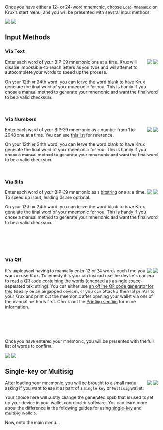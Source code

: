 Once you have either a 12- or 24-word mnemonic, choose `Load Mnemonic` on Krux's start menu, and you will be presented with several input methods:

<img src="../../img/maixpy_m5stickv/load-mnemonic-options-125.png">
<img src="../../img/maixpy_amigo_tft/load-mnemonic-options-150.png">

## Input Methods
### Via Text
<img src="../../img/maixpy_m5stickv/load-mnemonic-via-text-word-1-125.png" align="right">
<img src="../../img/maixpy_amigo_tft/load-mnemonic-via-text-word-1-150.png" align="right">

Enter each word of your BIP-39 mnemonic one at a time. Krux will disable impossible-to-reach letters as you type and will attempt to autocomplete your words to speed up the process.

On your 12th or 24th word, you can leave the word blank to have Krux generate the final word of your mnemonic for you. This is handy if you chose a manual method to generate your mnemonic and want the final word to be a valid checksum.

<br>

### Via Numbers
<img src="../../img/maixpy_m5stickv/load-mnemonic-via-numbers-word-1-125.png" align="right">
<img src="../../img/maixpy_amigo_tft/load-mnemonic-via-numbers-word-1-150.png" align="right">

Enter each word of your BIP-39 mnemonic as a number from 1 to 2048 one at a time. You can use [this list](https://github.com/bitcoin/bips/blob/master/bip-0039/english.txt) for reference.

On your 12th or 24th word, you can leave the word blank to have Krux generate the final word of your mnemonic for you. This is handy if you chose a manual method to generate your mnemonic and want the final word to be a valid checksum.

<br>

### Via Bits
<img src="../../img/maixpy_m5stickv/load-mnemonic-via-bits-word-1-125.png" align="right">
<img src="../../img/maixpy_amigo_tft/load-mnemonic-via-bits-word-1-150.png" align="right">

Enter each word of your BIP-39 mnemonic as a [bitstring](https://github.com/hatgit/BIP39-wordlist-printable-en/blob/master/BIP39-en-printable.txt) one at a time. To speed up input, leading 0s are optional.

On your 12th or 24th word, you can leave the word blank to have Krux generate the final word of your mnemonic for you. This is handy if you chose a manual method to generate your mnemonic and want the final word to be a valid checksum.

<br><br><br><br>

### Via QR
<img src="../../img/maixpy_m5stickv/load-mnemonic-options-via-qr-125.png" align="right">
<img src="../../img/maixpy_amigo_tft/load-mnemonic-options-via-qr-150.png" align="right">

It's unpleasant having to manually enter 12 or 24 words each time you want to use Krux. To remedy this you can instead use the device's camera to read a QR code containing the words (encoded as a single space-separated text string). You can either use [an offline QR code generator for this](https://iancoleman.io/bip39/) (ideally on an airgapped device), or you can attach a thermal printer to your Krux and print out the mnemonic after opening your wallet via one of the manual methods first. Check out the [Printing section](../printing) for more information.

<br><br><br><br>

Once you have entered your mnemonic, you will be presented with the full list of words to confirm.

<img src="../../img/maixpy_m5stickv/load-mnemonic-via-qr-mnemonic-125.png">
<img src="../../img/maixpy_amigo_tft/load-mnemonic-via-qr-mnemonic-150.png">

## Single-key or Multisig

<img src="../../img/maixpy_m5stickv/wallet-type-options-125.png" align="right">
<img src="../../img/maixpy_amigo_tft/wallet-type-options-150.png" align="right">

After loading your mnemonic, you will be brought to a small menu asking if you want to use it as part of a `Single-key` or `Multisig` wallet.

Your choice here will subtly change the generated xpub that is used to set up your device in your wallet coordinator software. You can learn more about the difference in the following guides for using [single-key](../using-a-single-key-wallet) and [multisig](../using-a-multisig-wallet) wallets.

Now, onto the main menu...